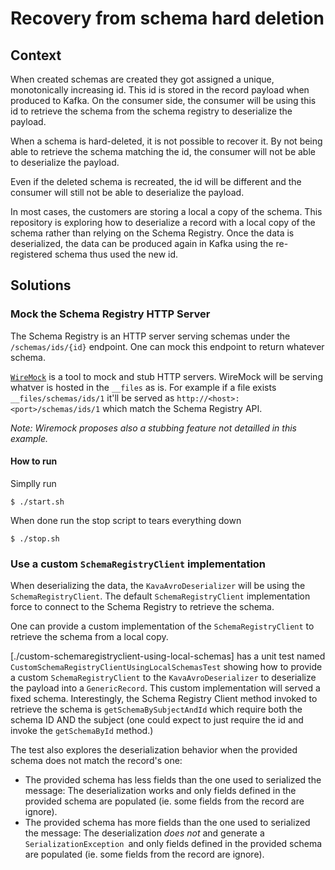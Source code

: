 # Recovery from schema hard deletion

## Context

When created schemas are created they got assigned a unique, monotonically increasing id.
This id is stored in the record payload when produced to Kafka.
On the consumer side, the consumer will be using this id to retrieve the schema from the schema registry to deserialize the payload.

When a schema is hard-deleted, it is not possible to recover it.
By not being able to retrieve the schema matching the id, the consumer will not be able to deserialize the payload.

Even if the deleted schema is recreated, the id will be different and the consumer will still not be able to deserialize the payload.

In most cases, the customers are storing a local a copy of the schema.
This repository is exploring how to deserialize a record with a local copy of the schema rather than relying on the Schema Registry.
Once the data is deserialized, the data can be produced again in Kafka using the re-registered schema thus used the new id.

## Solutions

### Mock the Schema Registry HTTP Server

The Schema Registry is an HTTP server serving schemas under the `/schemas/ids/{id}` endpoint.
One can mock this endpoint to return whatever schema.

[`WireMock`](https://wiremock.org/) is a tool to mock and stub HTTP servers.
WireMock will be serving whatver is hosted in the `__files` as is.
For example if a file exists `__files/schemas/ids/1` it'll be served as `http://<host>:<port>/schemas/ids/1` which match the Schema Registry API.

_Note: Wiremock proposes also a stubbing feature not detailled in this example._

#### How to run

Simplly run
```
$ ./start.sh
```
When done run the stop script to tears everything down
```
$ ./stop.sh
```

### Use a custom `SchemaRegistryClient` implementation

When deserializing the data, the `KavaAvroDeserializer` will be using the `SchemaRegistryClient`.
The default `SchemaRegistryClient` implementation force to connect to the Schema Registry to retrieve the schema.

One can provide a custom implementation of the `SchemaRegistryClient` to retrieve the schema from a local copy.

[./custom-schemaregistryclient-using-local-schemas] has a unit test named `CustomSchemaRegistryClientUsingLocalSchemasTest` showing how to provide a custom `SchemaRegistryClient` to the `KavaAvroDeserializer` to deserialize the payload into a `GenericRecord`. This custom implementation will served a fixed schema. Interestingly, the Schema Registry Client method invoked to retrieve the schema is `getSchemaBySubjectAndId` which require both the schema ID AND the subject (one could expect to just require the id and invoke the `getSchemaById` method.)


The test also explores the deserialization behavior when the provided schema does not match the record's one:
* The provided schema has less fields than the one used to serialized the message: The deserialization works and only fields defined in the provided schema are populated (ie. some fields from the record are ignore).
* The provided schema has more fields than the one used to serialized the message: The deserialization *does not* and generate a `SerializationException `and only fields defined in the provided schema are populated (ie. some fields from the record are ignore).
